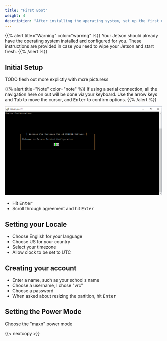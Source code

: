 ```yaml
---
title: "First Boot"
weight: 4
description: "After installing the operating system, set up the first user account"
---
```


{{% alert title="Warning" color="warning" %}}
Your Jetson should already have the operating system installed and configured for you.
These instructions are provided in case you need to wipe your Jetson and start fresh.
{{% /alert %}}

## Initial Setup

TODO flesh out more explictly with more picturess

{{% alert title="Note" color="note" %}}
If using a serial connection, all the navigation here on out will be done via your
keyboard. Use the arrow keys and <kbd>Tab</kbd> to move the cursor,
and <kbd>Enter</kbd> to confirm options.
{{% /alert %}}

![](jetson_hello.PNG)

- Hit <kbd>Enter</kbd>
- Scroll through agreement and hit <kbd>Enter</kbd>

## Setting your Locale

- Choose English for your language
- Choose US for your country
- Select your timezone
- Allow clock to be set to UTC

## Creating your account

- Enter a name, such as your school's name
- Choose a username, I chose "vrc"
- Choose a password
- When asked about resizing the partition, hit <kbd>Enter</kbd>

## Setting the Power Mode

Choose the "maxn" power mode

{{< nextcopy >}}